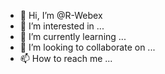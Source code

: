 - 👋 Hi, I’m @R-Webex
- 👀 I’m interested in ...
- 🌱 I’m currently learning ...
- 💞️ I’m looking to collaborate on ...
- 📫 How to reach me ...

<!---
R-Webex/R-Webex is a ✨ special ✨ repository because its `README.md` (this file) appears on your GitHub profile.
You can click the Preview link to take a look at your changes.
--->
